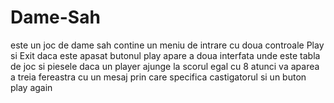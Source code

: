 # Dame-Sah
este un joc de dame sah
contine un meniu de intrare cu doua controale Play si Exit
daca este apasat butonul play apare a doua interfata unde este tabla de joc si piesele
daca un player ajunge la scorul egal cu 8 atunci va aparea a treia fereastra cu un mesaj prin care specifica castigatorul si un buton play again
